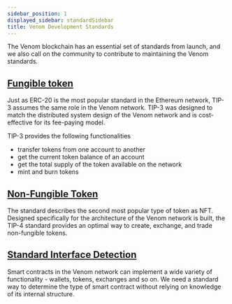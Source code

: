 ```yaml
---
sidebar_position: 1
displayed_sidebar: standardSidebar
title: Venom Development Standards
---
```


The Venom blockchain has an essential set of standards from launch, and we also call on the community to contribute to maintaining the Venom standards.

## [Fungible token](/standards/TIP-3/core-description)

Just as ERC-20 is the most popular standard in the Ethereum network, TIP-3 assumes the same role in the Venom network. TIP-3 was designed to match the distributed system design of the Venom network and is cost-effective for its fee-paying model.

TIP-3 provides the following functionalities

- transfer tokens from one account to another  
- get the current token balance of an account  
- get the total supply of the token available on the network  
- mint and burn tokens  

## [Non-Fungible Token](/standards/TIP-4/core-description)

The standard describes the second most popular type of token as NFT. Designed specifically for the architecture of the Venom network is built, the TIP-4 standard provides an optimal way to create, exchange, and trade non-fungible tokens.

## [Standard Interface Detection](/standards/TIP-6/core-description)

Smart contracts in the Venom network can implement a wide variety of functionality - wallets, tokens, exchanges and so on. We need a standard way to determine the type of smart contract without relying on knowledge of its internal structure.
